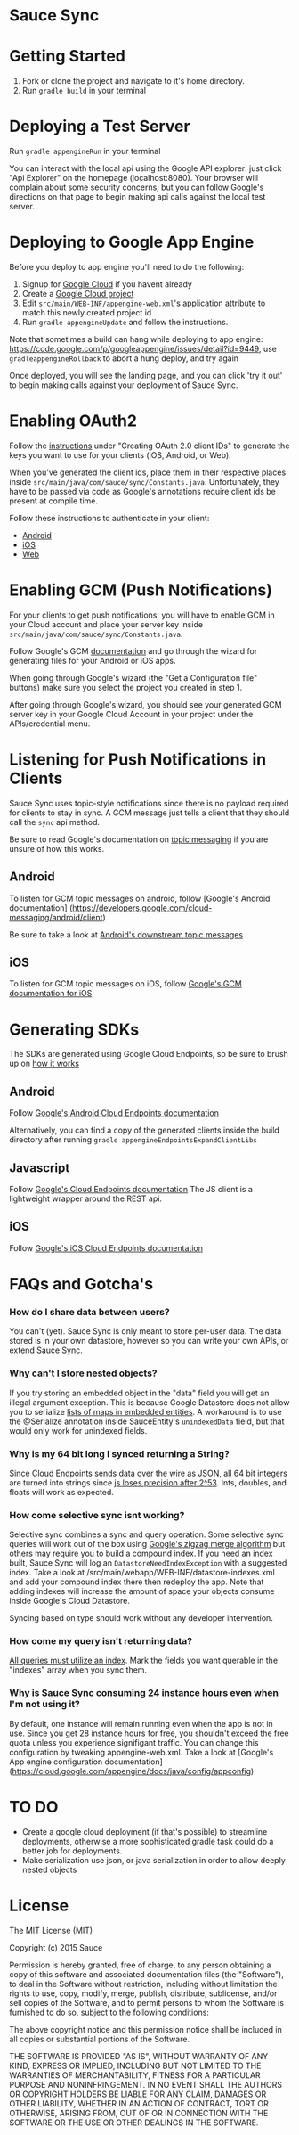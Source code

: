 # Sauce Sync


# Getting Started

1. Fork or clone the project and navigate to it's home directory.  
2. Run `gradle build` in your terminal


# Deploying a Test Server
Run `gradle appengineRun` in your terminal

You can interact with the local api using the Google API explorer: just click "Api Explorer" on the homepage (localhost:8080). Your browser will complain about some security concerns, but you can follow Google's directions on that page to begin making api calls against the local test server.


# Deploying to Google App Engine
Before you deploy to app engine you'll need to do the following:

1. Signup for [Google Cloud](https://appengine.google.com/) if you havent already
2. Create a [Google Cloud project](https://cloud.google.com/appengine/docs/java/console/#create)
3. Edit `src/main/WEB-INF/appengine-web.xml`'s application attribute to match this newly created project id
4. Run `gradle appengineUpdate` and follow the instructions. 

Note that sometimes a build can hang while deploying to app engine: https://code.google.com/p/googleappengine/issues/detail?id=9449, use `gradleappengineRollback` to abort a hung deploy, and try again

Once deployed, you will see the landing page, and you can click 'try it out' to begin making calls against your deployment of Sauce Sync.

# Enabling OAuth2
Follow the [instructions](https://cloud.google.com/appengine/docs/java/endpoints/auth) under "Creating OAuth 2.0 client IDs" to generate the keys you want to use for your clients (iOS, Android, or Web).  

When you've generated the client ids, place them in their respective places inside `src/main/java/com/sauce/sync/Constants.java`. Unfortunately, they have to be passed via code as Google's annotations require client ids be present at compile time. 

Follow these instructions to authenticate in your client:

- [Android](https://cloud.google.com/appengine/docs/java/endpoints/consume_android)
- [iOS](https://cloud.google.com/appengine/docs/java/endpoints/consume_ios)
- [Web](https://cloud.google.com/appengine/docs/java/endpoints/consume_js)
 

# Enabling GCM (Push Notifications)
For your clients to get push notifications, you will have to enable GCM in your Cloud account and place your server key inside `src/main/java/com/sauce/sync/Constants.java`. 

Follow Google's GCM [documentation](https://developers.google.com/cloud-messaging/) and go through the wizard for generating files for your Android or iOS apps.  

When going through Google's wizard (the "Get a Configuration file" buttons) make sure you select the project you created in step 1. 

After going through Google's wizard, you should see your generated GCM server key in your Google Cloud Account in your project under the APIs/credential menu.
 

# Listening for Push Notifications in Clients
Sauce Sync uses topic-style notifications since there is no payload required for clients to stay in sync. A GCM message just tells a client that they should call the `sync` api method.

Be sure to read Google's documentation on [topic messaging](https://developers.google.com/cloud-messaging/topic-messaging#sending_topic_messages_from_the_server) if you are unsure of how this works. 

## Android
To listen for GCM topic messages on android, follow [Google's Android documentation] (https://developers.google.com/cloud-messaging/android/client)

Be sure to take a look at [Android's downstream topic messages](https://developers.google.com/cloud-messaging/downstream#receiving-messages-on-an-ios-client-app)

## iOS
To listen for GCM topic messages on iOS, follow [Google's GCM documentation for iOS](https://developers.google.com/cloud-messaging/ios/client)


# Generating SDKs 
The SDKs are generated using Google Cloud Endpoints, so be sure to brush up on [how it works](https://cloud.google.com/appengine/docs/java/endpoints/)

## Android
Follow [Google's Android Cloud Endpoints documentation](https://cloud.google.com/appengine/docs/java/endpoints/consume_android) 

Alternatively, you can find a copy of the generated clients inside the build directory after running `gradle appengineEndpointsExpandClientLibs`

## Javascript
Follow [Google's Cloud Endpoints documentation](https://cloud.google.com/appengine/docs/java/endpoints/consume_js)  The JS client is a lightweight wrapper around the REST api. 

## iOS
Follow [Google's iOS Cloud Endpoints documentation](https://cloud.google.com/appengine/docs/java/endpoints/consume_ios)


# FAQs and Gotcha's

### How do I share data between users? 

You can't (yet). Sauce Sync is only meant to store per-user data.  The data stored is in your own datastore, however so you can write your own APIs, or extend Sauce Sync.

### Why can't I store nested objects? 

If you try storing an embedded object in the "data" field you will get an illegal argument exception. This is because Google Datastore does not allow you to serialize [lists of maps in embedded entities](https://groups.google.com/forum/#!topic/google-appengine-java/TOsU52hCQlQ). A workaround is to use the @Serialize annotation inside SauceEntity's `unindexedData` field, but that would only work for unindexed fields.   

### Why is my 64 bit long I synced returning a String?
 
Since Cloud Endpoints sends data over the wire as JSON, all 64 bit integers are turned into strings since [js loses precision after 2^53](https://code.google.com/p/googleappengine/issues/detail?id=9173). Ints, doubles, and floats will work as expected. 

### How come selective sync isnt working? 

Selective sync combines a sync and query operation. Some selective sync queries will work out of the box using [Google's zigzag merge algorithm](https://cloud.google.com/appengine/articles/indexselection) but others may require you to build a compound index. If you need an index built, Sauce Sync will log an `DatastoreNeedIndexException` with a suggested index. Take a look at /src/main/webapp/WEB-INF/datastore-indexes.xml and add your compound index there then redeploy the app. Note that adding indexes will increase the amount of space your objects consume inside Google's Cloud Datastore.  

Syncing based on type should work without any developer intervention.  

### How come my query isn't returning data? 

[All queries must utilize an index](https://cloud.google.com/datastore/docs/concepts/queries).  Mark the fields you want querable in the "indexes" array when you sync them.

### Why is Sauce Sync consuming 24 instance hours even when I'm not using it?  

By default, one instance will remain running even when the app is not in use. Since you get 28 instance hours for free, you shouldn't exceed the free quota unless you experience signifigant traffic.   You can change this configuration by tweaking appengine-web.xml.  Take a look at [Google's App engine configuration documentation] (https://cloud.google.com/appengine/docs/java/config/appconfig)


# TO DO

- Create a google cloud deployment (if that's possible) to streamline deployments, otherwise a more sophisticated gradle task could do a better job for deployments.
- Make serialization use json, or java serialization in order to allow deeply nested objects


# License

The MIT License (MIT)

Copyright (c) 2015 Sauce

Permission is hereby granted, free of charge, to any person obtaining a copy
of this software and associated documentation files (the "Software"), to deal
in the Software without restriction, including without limitation the rights
to use, copy, modify, merge, publish, distribute, sublicense, and/or sell
copies of the Software, and to permit persons to whom the Software is
furnished to do so, subject to the following conditions:

The above copyright notice and this permission notice shall be included in all
copies or substantial portions of the Software.

THE SOFTWARE IS PROVIDED "AS IS", WITHOUT WARRANTY OF ANY KIND, EXPRESS OR
IMPLIED, INCLUDING BUT NOT LIMITED TO THE WARRANTIES OF MERCHANTABILITY,
FITNESS FOR A PARTICULAR PURPOSE AND NONINFRINGEMENT. IN NO EVENT SHALL THE
AUTHORS OR COPYRIGHT HOLDERS BE LIABLE FOR ANY CLAIM, DAMAGES OR OTHER
LIABILITY, WHETHER IN AN ACTION OF CONTRACT, TORT OR OTHERWISE, ARISING FROM,
OUT OF OR IN CONNECTION WITH THE SOFTWARE OR THE USE OR OTHER DEALINGS IN THE
SOFTWARE.
